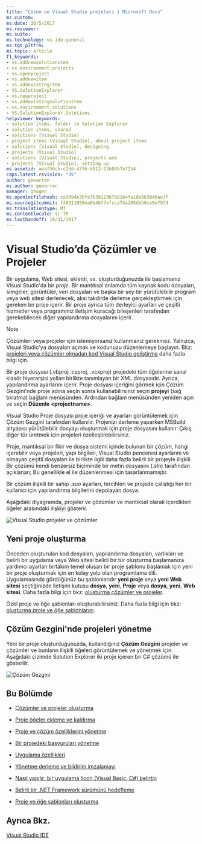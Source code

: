 ```yaml
---
title: "Çözüm ve Visual Studio projeleri | Microsoft Docs"
ms.custom: 
ms.date: 10/5/2017
ms.reviewer: 
ms.suite: 
ms.technology: vs-ide-general
ms.tgt_pltfrm: 
ms.topic: article
f1_keywords:
- vs.addnewsolutionitem
- vs.environment.projects
- vs.openproject
- vs.addnewitem
- vs.addexistingitem
- VS.SolutionExplorer
- vs.newproject
- vs.addexistingsolutionitem
- vs.environment.solutions
- VS.SolutionExplorer.Solutions
helpviewer_keywords:
- solution items, folder in Solution Explorer
- solution items, shared
- solutions [Visual Studio]
- project items [Visual Studio], about project items
- solutions [Visual Studio], designing
- projects [Visual Studio]
- solutions [Visual Studio], projects and
- projects [Visual Studio], setting up
ms.assetid: aeaf56cb-c2dd-47f6-b012-23b84b7a7254
caps.latest.revision: "35"
author: gewarren
ms.author: gewarren
manager: ghogen
ms.openlocfilehash: ca3094b3bfe35381236798164fa18e58304bae3f
ms.sourcegitcommit: f40311056ea0b4677efcca74a285dbb0ce0e7974
ms.translationtype: MT
ms.contentlocale: tr-TR
ms.lasthandoff: 10/31/2017
---
```

# <a name="solutions-and-projects-in-visual-studio"></a>Visual Studio’da Çözümler ve Projeler
Bir uygulama, Web sitesi, eklenti, vs. oluşturduğunuzda ile başlamanız Visual Studio'da bir *proje*. Bir mantıksal anlamda tüm kaynak kodu dosyaları, simgeler, görüntüler, veri dosyaları ve başka bir şey bir yürütülebilir program veya web sitesi derlenecek, aksi takdirde derleme gerçekleştirmek için gereken bir proje içerir. Bir proje ayrıca tüm derleyici ayarları ve çeşitli hizmetler veya programınız iletişim kuracağı bileşenleri tarafından gerekebilecek diğer yapılandırma dosyalarını içerir.  

> [!NOTE]
>  Çözümleri veya projeler için istemiyorsanız kullanmanız gerekmez. Yalnızca, Visual Studio'ya dosyaları açmak ve kodunuzu düzenlemeye başlayın. Bkz: [projeleri veya çözümler olmadan kod Visual Studio geliştirme](../ide/develop-code-in-visual-studio-without-projects-or-solutions.md) daha fazla bilgi için.  

Bir proje dosyası (.vbproj .csproj, .vcxproj) projedeki tüm öğelerine sanal klasör hiyerarşisi yolları birlikte tanımlayan bir XML dosyasıdır. Ayrıca, yapılandırma ayarlarını içerir. Proje dosyası içeriğini görmek için Çözüm Gezgini'nde proje adına seçin sonra kullanabilirsiniz seçin **projeyi** (sağ tıklatma) bağlam menüsünden. Ardından bağlam menüsünden yeniden açın ve seçin **Düzenle \<projectname\>**.  

Visual Studio Proje dosyası proje içeriği ve ayarları görüntülemek için Çözüm Gezgini tarafından kullanılır. Projenizi derleme yaparken MSBuild altyapısı yürütülebilir dosyayı oluşturmak için proje dosyasını kullanır. Çıkış diğer tür üretmek için projeleri özelleştirebilirsiniz.  

Proje, mantıksal bir fikir ve dosya sistemi içinde bulunan bir *çözüm*, hangi içerebilir veya projeleri, yapı bilgileri, Visual Studio penceresi ayarlarını ve olmayan çeşitli dosyaları ile birlikte ilgili daha fazla belirli bir projeyle ilişkili. Bir çözümü kendi benzersiz biçiminde bir metin dosyasını (.sln) tarafından açıklanan; Bu genellikle el ile düzenlenmesi için tasarlanmamıştır.  

Bir çözüm ilişkili bir sahip *.suo* ayarları, tercihleri ve projede çalıştığı her bir kullanıcı için yapılandırma bilgilerini depolayan dosya.  

 Aşağıdaki diyagramda, projeler ve çözümler ve mantıksal olarak içerdikleri öğeler arasındaki ilişkiyi gösterir.  

 ![Visual Studio projeler ve çözümler](../ide/media/vside-project-diagram.png)  

## <a name="creating-new-projects"></a>Yeni proje oluşturma  
 Önceden oluşturulan kod dosyaları, yapılandırma dosyaları, varlıkları ve belirli bir uygulama veya Web sitesi belirli bir tür oluşturma başlamanıza yardımcı ayarları birtakım temel oluşan bir proje şablonu başlamak için yeni bir proje oluşturmak için en kolay yolu olan programlama dili. Uygulamasında gördüğünüz bu şablonlarıdır **yeni proje** veya **yeni Web sitesi** seçtiğinizde iletişim kutusu **dosya**, **yeni**,  **Proje** veya **dosya**, **yeni**, **Web sitesi**. Daha fazla bilgi için bkz: [oluşturma çözümler ve projeler](../ide/creating-solutions-and-projects.md).  

Özel proje ve öğe şablonları oluşturabilirsiniz. Daha fazla bilgi için bkz: [oluşturma proje ve öğe şablonlarını](../ide/creating-project-and-item-templates.md).  

## <a name="managing-projects-in-solution-explorer"></a>Çözüm Gezgini'nde projeleri yönetme  
 Yeni bir proje oluşturduğunuzda, kullandığınız **Çözüm Gezgini** projeler ve çözümler ve bunların ilişkili öğeleri görüntülemek ve yönetmek için. Aşağıdaki çizimde Solution Explorer iki proje içeren bir C# çözümü ile gösterilir.  

 ![Çözüm Gezgini](../ide/media/vs2015_solution_explorer.png "vs2015_solution_explorer")  

## <a name="in-this-section"></a>Bu Bölümde  

-   [Çözümler ve projeler oluşturma](../ide/creating-solutions-and-projects.md)  

-   [Proje öğeler ekleme ve kaldırma](../ide/adding-and-removing-project-items.md)  

-   [Proje ve çözüm özelliklerini yönetme](../ide/managing-project-and-solution-properties.md)  

-   [Bir projedeki başvuruları yönetme](../ide/managing-references-in-a-project.md)  

-   [Uygulama özellikleri](../ide/application-properties.md)  

-   [Yönetme derleme ve bildirim imzalamayı](../ide/managing-assembly-and-manifest-signing.md)  

-   [Nasıl yapılır: bir uygulama Iicon (Visual Basic, C#) belirtin](../ide/how-to-specify-an-application-icon-visual-basic-csharp.md)  

-   [Belirli bir .NET Framework sürümünü hedefleme](../ide/targeting-a-specific-dotnet-framework-version.md)  

-   [Proje ve öğe şablonları oluşturma](../ide/creating-project-and-item-templates.md)  

## <a name="see-also"></a>Ayrıca Bkz.  
 [Visual Studio IDE](../ide/visual-studio-ide.md)
